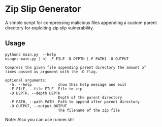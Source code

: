 # Zip Slip Generator

A simple script for compressing malicious files appending a custom parent directory for exploiting zip slip vulnerability.

<!-- USAGE EXAMPLES -->
## Usage
```
python3 main.py  --help
usage: main.py [-h] -F FILE -D DEPTH [-P PATH] -O OUTPUT

Compress the given file appending parent directory the amount of
times passed as argument with the -D flag.

optional arguments:
  -h, --help            show this help message and exit
  -F FILE, --file FILE  File to zip
  -D DEPTH, --depth DEPTH
                        Depth of the parent directory
  -P PATH, --path PATH  Path to append after parent directory
  -O OUTPUT, --output OUTPUT
                        The filename of the zip file
```
Note: Also you can use runner.sh!
